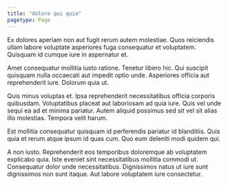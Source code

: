 ```yaml
---
title: "dolore qui quia"
pagetype: Page
---
```

Ex dolores aperiam non aut fugit rerum autem molestiae. Quos reiciendis ullam labore voluptate asperiores fuga consequatur et voluptatem. Quisquam id cumque iure in aspernatur et.

Amet consequatur mollitia iusto ratione. Tenetur libero hic. Qui suscipit quisquam nulla occaecati aut impedit optio unde. Asperiores officia aut reprehenderit iure. Dolorum quia ut.

Quis minus voluptas et. Ipsa reprehenderit necessitatibus officia corporis quibusdam. Voluptatibus placeat aut laboriosam ad quia iure.
Quis vel unde sequi ea ad et minima pariatur. Autem aliquid possimus sed sit vel sit alias illo molestias. Tempora velit harum.

Est mollitia consequatur quisquam id perferendis pariatur id blanditiis. Quis quia et rerum atque ipsum id quas cum. Quo eum deleniti modi quidem qui.

A non iusto. Reprehenderit eos temporibus doloremque ab voluptatem explicabo quia. Iste eveniet sint necessitatibus mollitia commodi ut. Consequatur dolor unde necessitatibus. Dignissimos natus ut iure sunt dignissimos non sunt itaque. Aut labore voluptatem iure consectetur.

